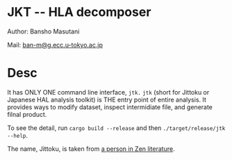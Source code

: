 # JKT -- HLA decomposer

Author: Bansho Masutani

Mail: ban-m@g.ecc.u-tokyo.ac.jp

# Desc

It has ONLY ONE command line interface, `jtk.` `jtk` (short for Jittoku or Japanese HAL analysis toolkit) is THE entry point of entire analysis. It provides ways to modify dataset, inspect intermidiate file, and generate filnal product.

To see the detail, run `cargo build --release` and then `./target/release/jtk --help`.


The name, Jittoku, is taken from [a person in Zen literature](https://en.wikipedia.org/wiki/Hanshan_and_Shide).
